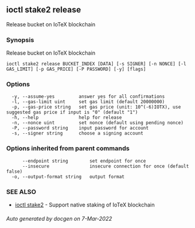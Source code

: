 ## ioctl stake2 release

Release bucket on IoTeX blockchain

### Synopsis

Release bucket on IoTeX blockchain

```
ioctl stake2 release BUCKET_INDEX [DATA] [-s SIGNER] [-n NONCE] [-l GAS_LIMIT] [-p GAS_PRICE] [-P PASSWORD] [-y] [flags]
```

### Options

```
  -y, --assume-yes         answer yes for all confirmations
  -l, --gas-limit uint     set gas limit (default 20000000)
  -p, --gas-price string   set gas price (unit: 10^(-6)IOTX), use suggested gas price if input is "0" (default "1")
  -h, --help               help for release
  -n, --nonce uint         set nonce (default using pending nonce)
  -P, --password string    input password for account
  -s, --signer string      choose a signing account
```

### Options inherited from parent commands

```
      --endpoint string        set endpoint for once
      --insecure               insecure connection for once (default false)
  -o, --output-format string   output format
```

### SEE ALSO

* [ioctl stake2](ioctl_stake2.md)	 - Support native staking of IoTeX blockchain

###### Auto generated by docgen on 7-Mar-2022
